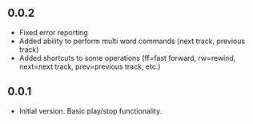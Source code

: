 0.0.2
-----

- Fixed error reporting
- Added ability to perform multi word commands (next track, previous track)
- Added shortcuts to some operations (ff=fast forward, rw=rewind, next=next
  track, prev=previous track, etc.)

0.0.1
-----

- Initial version. Basic play/stop functionality.

